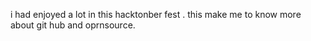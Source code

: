 i had enjoyed a lot in this hacktonber fest .
this make me to know more about git hub
and oprnsource.

